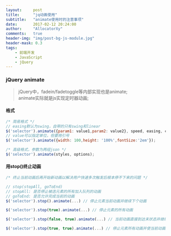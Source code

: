 ```yaml
---
layout:     post
title:      "jq动画使用"
subtitle:   "animate使用时的注意事项"
date:       2017-02-12 20:24:00
author:     "AllocatorXy"
comments:   true
header-img: "img/post-bg-js-module.jpg"
header-mask: 0.3
tags:
    - 前端开发
    - JavaScript
    - jQuery
---
```


### jQuery animate
> jQuery中，fadein/fadetoggle等内部实现也是animate;<br />
> animate实际就是js实现定时器动画;

#### 格式
```javascript
/* 简易格式 */
// easing默认为swing，自带的只有swing和linear
$('selector').animate({param1: value1,param2: value2}, speed, easing, callback);
// value可以指定单位，但要用引号
$('selector').animate({width: 100,height: '100%',fontSize:'2em'});

/* 高级格式，参数为两组json */
$('selector').animate(styles, options);
```

#### 用stop()终止动画
```javascript
/* 终止当前动画后再开始新动画以解决用户快速多次触发后根本停不下来的问题 */

// stop(stopAll, goToEnd)
// stopAll: 是否停止被选元素的所有加入队列的动画
// goToEnd: 是否允许完成当前的动画
$('selector').stop().animate(...) // 停止元素当前动画并继续下个动画

$('selector').stop(true).animate(...) // 停止元素的所有动画

$('selector').stop(false, true).animate(...) // 当前动画直接到达末状态并继续下个动画

$('selector').stop(true, true).animate(...) // 停止元素所有动画并使当前动画到达末状态
```
